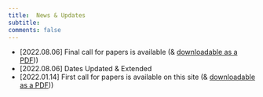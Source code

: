 ```yaml
---
title:  News & Updates
subtitle: 
comments: false
---
```


<!--
* [2021.08.30] [Proceedings](http://ceur-ws.org/Vol-2937/) published
* [2021.08.30] [Programme](/cmna21/programme/) published
* [2021.07.26] Dates Updated
* [2021.07.13] Second call for papers is available  (& [downloadable as a PDF](/cmna21/assets/cfp/cfp2.pdf)))
* [2021.07.12] Paper submission date extension until 23rd July
* [2021.06.23] Free registration now open through [Eventbrite](https://www.eventbrite.com/e/cmna-xxi-the-21st-workshop-on-computational-models-of-natural-argument-tickets-160894310213)
-->

* [2022.08.06] Final call for papers is available  (& [downloadable as a PDF](/cmna22/assets/cfp/cfp2.pdf)))
* [2022.08.06] Dates Updated & Extended
* [2022.01.14] First call for papers is available on this site (& [downloadable as a PDF](/cmna22/assets/cfp/cfp1.pdf)))

